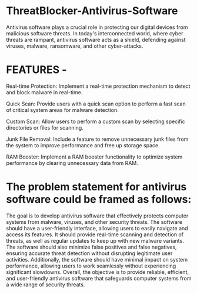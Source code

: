 # ThreatBlocker-Antivirus-Software
Antivirus software plays a crucial role in protecting our digital devices from malicious software threats. In today's interconnected world, where cyber threats are rampant, antivirus software acts as a shield, defending against viruses, malware, ransomware, and other cyber-attacks.


# FEATURES -

Real-time Protection: Implement a real-time protection mechanism to detect and block malware in real-time.

Quick Scan: Provide users with a quick scan option to perform a fast scan of critical system areas for malware detection.

Custom Scan: Allow users to perform a custom scan by selecting specific directories or files for scanning.

Junk File Removal: Include a feature to remove unnecessary junk files from the system to improve performance and free up storage space.

RAM Booster: Implement a RAM booster functionality to optimize system performance by clearing unnecessary data from RAM.


# The problem statement for antivirus software could be framed as follows:

The goal is to develop antivirus software that effectively protects computer systems from malware, viruses, and other security threats. The software should have a user-friendly interface, allowing users to easily navigate and access its features. It should provide real-time scanning and detection of threats, as well as regular updates to keep up with new malware variants. The software should also minimize false positives and false negatives, ensuring accurate threat detection without disrupting legitimate user activities. Additionally, the software should have minimal impact on system performance, allowing users to work seamlessly without experiencing significant slowdowns. Overall, the objective is to provide reliable, efficient, and user-friendly antivirus software that safeguards computer systems from a wide range of security threats.
